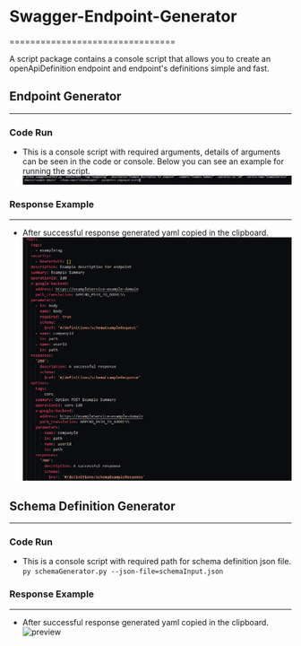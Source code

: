 # Swagger-Endpoint-Generator
================================

A script package contains a console script that allows you to create an openApiDefinition endpoint and endpoint's definitions simple and fast.

## Endpoint Generator
---------------------

### Code Run

- This is a console script with required arguments, details of arguments can be seen in the code or console. Below you can see an example for running the script.
![preview](/assets/code-example.png)

### Response Example
-------------------

- After successful response generated yaml copied in the clipboard.
![preview](/assets/result-example.png)

## Schema Definition Generator
---------------------------

### Code Run

- This is a console script with required path for schema definition json file.
```py schemaGenerator.py --json-file=schemaInput.json```

### Response Example
-------------------

- After successful response generated yaml copied in the clipboard.
![preview](/assets/result-example-schema.png)
